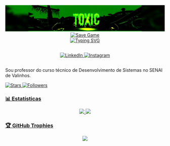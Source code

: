 <div align="center">
  <a href="https://github.com/fMamprim/fMamprim/blob/main/channels4_banner.jpg">
    <img src="https://github.com/fMamprim/fMamprim/blob/main/channels4_banner.jpg" alt="Toxic" />
    <img src="https://media.tenor.com/2u8vxsKAjjAAAAAM/sanandreas-gta.gif" alt="Save Game" />
    
  </a>
</div>

<div align="center">
  <a href="https://git.io/typing-svg">
    <img src="https://readme-typing-svg.herokuapp.com?font=Helvetica&weight=700&size=32&pause=1000&color=07ED0B&background=FFFFFF00&center=true&vCenter=true&repeat=false&width=1000&lines=Ol%C3%A1%2C+meu+nome+%C3%A9+Felipe+Mamprim;Seja+bem-vindo!" alt="Typing SVG" /></a>
</div>

<div align="center" style="margin: 30px 0">
  <a href="https://www.linkedin.com/in/fmamprim" target="_blank">
    <img src="https://img.icons8.com/ios/40/07ed0b/linkedin.png" alt="LinkedIn" />
  </a>
  <a href="https://instagram.com/fmamprim_" target="_blank">
    <img src="https://img.icons8.com/ios/40/07ed0b/instagram-new--v1.png" alt="Instagram" />
  </a>
</div>

Sou professor do curso técnico de Desenvolvimento de Sistemas no SENAI de Valinhos.

<p align="left">
    </a> 
    <a href="https://github.com/fMamprim?tab=repositories&sort=stargazers">
        <img 
            alt="Stars" 
            title="Estrelas" 
            src="https://custom-icon-badges.demolab.com/github/stars/helozinha1?color=55960c&style=for-the-badge&labelColor=488207&logo=stars&label=Stars"
    </a>
    <a href="https://github.com/fMamprim?tab=followers">
        <img 
            alt="Followers" 
            title="Seguidores" 
            src="https://custom-icon-badges.demolab.com/github/followers/helozinha1?color=236ad3&labelColor=1155ba&style=for-the-badge&logo=github&label=Followers&logoColor=white"
</a>

### 📊 Estatísticas
<div align="center">
    <img width="420px" src="https://github-readme-stats.vercel.app/api?username=fMamprim&show_icons=true&theme=merko&hide=contribs,issues">
    <img width="275px" src="https://github-readme-stats.vercel.app/api/top-langs/?username=fMamprim&layout=compact&theme=merko&hide=html">
</div>

### 🏆 GitHub Trophies

<p align="center">
  <img src="https://github-profile-trophy.vercel.app/?username=fMamprim&theme=matrix&margin-w=4" />
</p>



